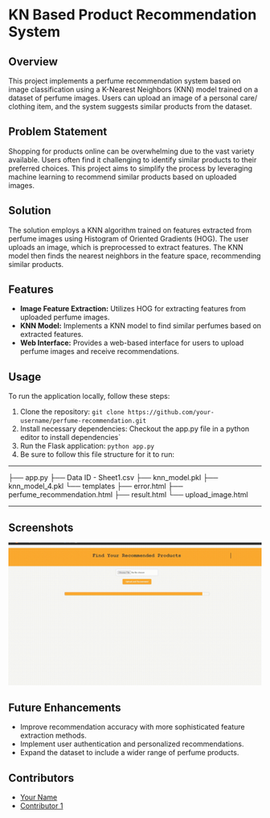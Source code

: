 # KN Based Product Recommendation System

## Overview
This project implements a perfume recommendation system based on image classification using a K-Nearest Neighbors (KNN) model trained on a dataset of perfume images. Users can upload an image of a personal care/ clothing item, and the system suggests similar products from the dataset.

## Problem Statement
Shopping for products online can be overwhelming due to the vast variety available. Users often find it challenging to identify similar products to their preferred choices. This project aims to simplify the process by leveraging machine learning to recommend similar products based on uploaded images.

## Solution
The solution employs a KNN algorithm trained on features extracted from perfume images using Histogram of Oriented Gradients (HOG). The user uploads an image, which is preprocessed to extract features. The KNN model then finds the nearest neighbors in the feature space, recommending similar products.

## Features
- **Image Feature Extraction:** Utilizes HOG for extracting features from uploaded perfume images.
- **KNN Model:** Implements a KNN model to find similar perfumes based on extracted features.
- **Web Interface:** Provides a web-based interface for users to upload perfume images and receive recommendations.

## Usage
To run the application locally, follow these steps:
1. Clone the repository: `git clone https://github.com/your-username/perfume-recommendation.git`
2. Install necessary dependencies: Checkout the app.py file in a python editor to install dependencies`
3. Run the Flask application: `python app.py`
4. Be sure to follow this file structure for it to run:
****************************************************************
├── app.py
├── Data ID - Sheet1.csv
├── knn_model.pkl
├── knn_model_4.pkl
└── templates
├── error.html
├── perfume_recommendation.html
├── result.html
└── upload_image.html

****************************************************************


## Screenshots
![Working of the web hosted flask Application](working.gif)

## Future Enhancements
- Improve recommendation accuracy with more sophisticated feature extraction methods.
- Implement user authentication and personalized recommendations.
- Expand the dataset to include a wider range of perfume products.

## Contributors
- [Your Name](https://github.com/your-username)
- [Contributor 1](https://github.com/contributor1)
